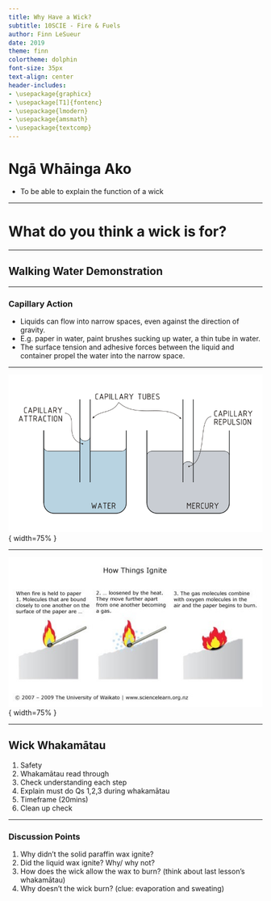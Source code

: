 ```yaml
---
title: Why Have a Wick?
subtitle: 10SCIE - Fire & Fuels
author: Finn LeSueur
date: 2019
theme: finn
colortheme: dolphin
font-size: 35px
text-align: center
header-includes:
- \usepackage{graphicx}
- \usepackage[T1]{fontenc}
- \usepackage{lmodern}
- \usepackage{amsmath}
- \usepackage{textcomp}
---
```


# Ngā Whāinga Ako

- To be able to explain the function of a wick

---

# What do you think a wick is for?

---

## Walking Water Demonstration

---

### Capillary Action

- Liquids can flow into narrow spaces, even against the direction of gravity.
- E.g. paper in water, paint brushes sucking up water, a thin tube in water.
- The surface tension and adhesive forces between the liquid and container propel the water into the narrow space.

---

![](../assets/2-capillary-action.png){ width=75% }

---

![](../assets/2-how-things-ignite.jpg){ width=75% }

---

## Wick Whakamātau

1. Safety
2. Whakamātau read through
3. Check understanding each step
4. Explain must do Qs 1,2,3 during whakamātau
5. Timeframe (20mins)
6. Clean up check

---

### Discussion Points

1. Why didn’t the solid paraffin wax ignite?
2. Did the liquid wax ignite? Why/ why not?
3. How does the wick allow the wax to burn?
      (think about last lesson’s whakamātau)
4. Why doesn’t the wick burn?
    (clue:  evaporation and sweating)

